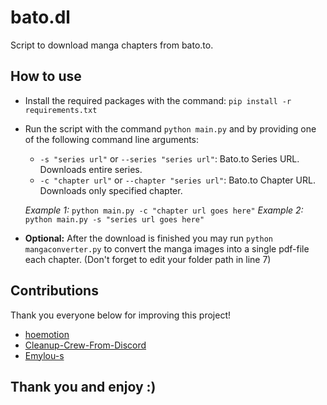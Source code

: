 # bato.dl
Script to download manga chapters from bato.to.

## How to use
- Install the required packages with the command: `pip install -r requirements.txt`
- Run the script with the command `python main.py` and by providing one of the following command line arguments:

    - `-s "series url"` or `--series "series url"`: Bato.to Series URL. Downloads entire series.
    - `-c "chapter url"` or `--chapter "series url"`: Bato.to Chapter URL. Downloads only specified chapter.

    *Example 1:* `python main.py -c "chapter url goes here"`
    *Example 2:* `python main.py -s "series url goes here"`
- **Optional:** After the download is finished you may run `python mangaconverter.py` to convert the manga images into a single pdf-file each chapter. (Don't forget to edit your folder path in line 7)

## Contributions
Thank you everyone below for improving this project!

- [hoemotion](https://github.com/AntonisTorb/bato.dl/pull/1)
- [Cleanup-Crew-From-Discord](https://github.com/AntonisTorb/bato.dl/pull/2)
- [Emylou-s](https://github.com/AntonisTorb/bato.dl/pull/3)

## Thank you and enjoy :)
